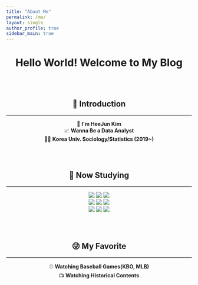 ```yaml
---
title: "About Me"
permalink: /me/
layout: single
author_profile: true
sidebar_main: true
---
```



<div align="center">
 
 # **Hello World! Welcome to My Blog**

 <br><br>
  
  ## 🙌 **Introduction**
---
  👨 **I'm HeeJun Kim**<br>
  📈 **Wanna Be a Data Analyst**<br>
  👨‍🎓 **Korea Univ. Sociology/Statistics (2019~)**
 

  <br><br>

  ## 📝 **Now Studying**
  ---
  <img src="https://img.shields.io/badge/Python-3776AB?style=flat&logo=Python&logoColor=white"/> <img src="https://img.shields.io/badge/R-276DC3?style=flat&logo=R&logoColor=white"/> <img src="https://img.shields.io/badge/MySQL-4479A1?style=flat&logo=MySQL&logoColor=white"/><br>
  <img src="https://img.shields.io/badge/Git-F05032?style=flat&logo=Git&logoColor=white"/> <img src="https://img.shields.io/badge/scikit-learn-F7931E?style=flat&logo=scikit-learn&logoColor=white"/> <img src="https://img.shields.io/badge/TensorFlow-FF6F00?style=flat&logo=TensorFlow&logoColor=white"/><br>
  <img src="https://img.shields.io/badge/HTML5-E34F26?style=flat&logo=HTML5&logoColor=white"/> <img src="https://img.shields.io/badge/CSS3-1572B6?style=flat&logo=CSS3&logoColor=white"/> <img src="https://img.shields.io/badge/JavaScript-F7DF1E?style=flat&logo=JavaScript&logoColor=white"/>



 <br><br>

 ## 😜 **My Favorite**
 ---
 ⚾️ **Watching Baseball Games(KBO, MLB)**<br>
 📺 **Watching Historical Contents**

  
</div>

